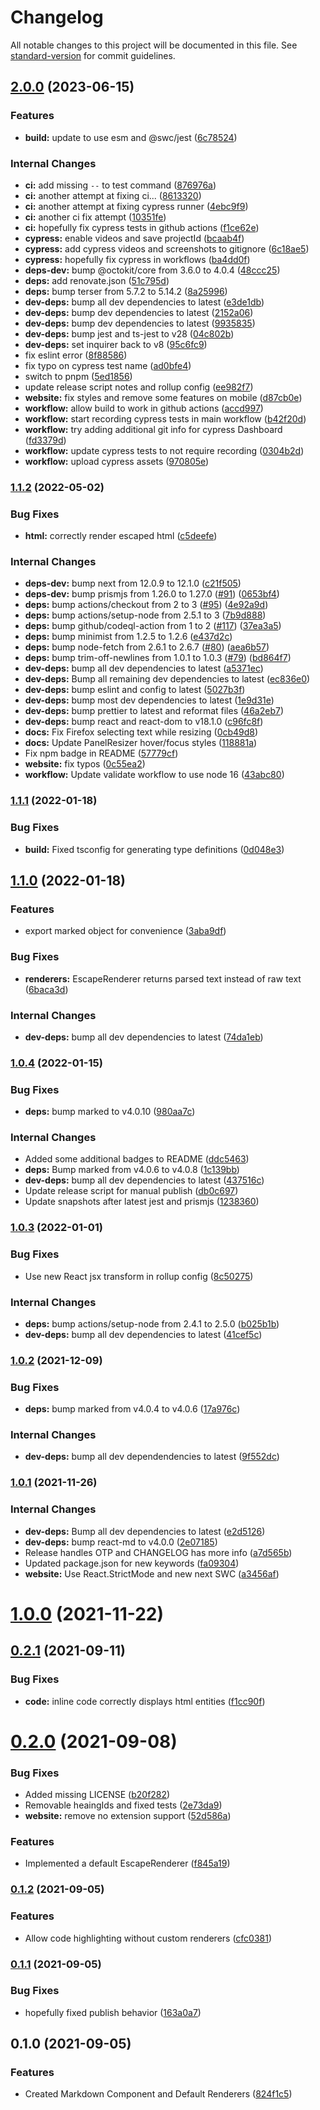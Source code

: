 # Changelog

All notable changes to this project will be documented in this file. See [standard-version](https://github.com/conventional-changelog/standard-version) for commit guidelines.

## [2.0.0](https://github.com/mlaursen/react-marked-renderer/compare/v1.1.2...v2.0.0) (2023-06-15)


### Features

* **build:** update to use esm and @swc/jest ([6c78524](https://github.com/mlaursen/react-marked-renderer/commit/6c78524914184a9367dc7ba61f8d05660eefd97b))


### Internal Changes

* **ci:** add missing `--` to test command ([876976a](https://github.com/mlaursen/react-marked-renderer/commit/876976aeb3a16208014c670d5e106b70ff2d6f19))
* **ci:** another attempt at fixing ci... ([8613320](https://github.com/mlaursen/react-marked-renderer/commit/861332016b03c2b3f1c957b74696d78328cf81b2))
* **ci:** another attempt at fixing cypress runner ([4ebc9f9](https://github.com/mlaursen/react-marked-renderer/commit/4ebc9f9fd04b393f0e2324cf0597e6f340db4149))
* **ci:** another ci fix attempt ([10351fe](https://github.com/mlaursen/react-marked-renderer/commit/10351fe45ab195674923c9bd3de1b51d8a188edf))
* **ci:** hopefully fix cypress tests in github actions ([f1ce62e](https://github.com/mlaursen/react-marked-renderer/commit/f1ce62ee66847ab58ae948b80cec0ab8540e192b))
* **cypress:** enable videos and save projectId ([bcaab4f](https://github.com/mlaursen/react-marked-renderer/commit/bcaab4fea342dcbce05b64ca7ce24dfc5c73b9ec))
* **cypress:** add cypress videos and screenshots to gitignore ([6c18ae5](https://github.com/mlaursen/react-marked-renderer/commit/6c18ae52fe2f19b7c6a563838ae9bdef4e232da9))
* **cypress:** hopefully fix cypress in workflows ([ba4dd0f](https://github.com/mlaursen/react-marked-renderer/commit/ba4dd0f7fd5bcce5000e2904e72c5dcddedad152))
* **deps-dev:** bump @octokit/core from 3.6.0 to 4.0.4 ([48ccc25](https://github.com/mlaursen/react-marked-renderer/commit/48ccc252e6d898bf20c7b7fb5916ad71f6270d76))
* **deps:** add renovate.json ([51c795d](https://github.com/mlaursen/react-marked-renderer/commit/51c795dd7c48edfb8581d558cfeb7307193bede7))
* **deps:** bump terser from 5.7.2 to 5.14.2 ([8a25996](https://github.com/mlaursen/react-marked-renderer/commit/8a259967ae3e31029332053c1c38965bbcb4ed3f))
* **dev-deps:** bump all dev dependencies to latest ([e3de1db](https://github.com/mlaursen/react-marked-renderer/commit/e3de1db14ebc68fe11472767b43066dcbf0dafe6))
* **dev-deps:** bump dev dependencies to latest ([2152a06](https://github.com/mlaursen/react-marked-renderer/commit/2152a06b45ae049fe9733c7066913c8042b2aee2))
* **dev-deps:** bump dev dependencies to latest ([9935835](https://github.com/mlaursen/react-marked-renderer/commit/99358353408ed09aa4d2a8b6d88ac4b3460048fb))
* **dev-deps:** bump jest and ts-jest to v28 ([04c802b](https://github.com/mlaursen/react-marked-renderer/commit/04c802b6723016cab5df99117445cf04714ff3e6))
* **dev-deps:** set inquirer back to v8 ([95c6fc9](https://github.com/mlaursen/react-marked-renderer/commit/95c6fc9ac20659aaa5a6ed4fda88a226403c7520))
* fix eslint error ([8f88586](https://github.com/mlaursen/react-marked-renderer/commit/8f88586ec8f0fc466ea1b228550a1f7ff455bea2))
* fix typo on cypress test name ([ad0bfe4](https://github.com/mlaursen/react-marked-renderer/commit/ad0bfe4dece705c41c51b12b390552bb3b019662))
* switch to pnpm ([5ed1856](https://github.com/mlaursen/react-marked-renderer/commit/5ed1856fbc5cbafa04e722fcc7b9d5c518dddb11))
* update release script notes and rollup config ([ee982f7](https://github.com/mlaursen/react-marked-renderer/commit/ee982f72133cd363f537f38968f575bf8a8e756e))
* **website:** fix styles and remove some features on mobile ([d87cb0e](https://github.com/mlaursen/react-marked-renderer/commit/d87cb0ec6c29450804e3fbcba945d61583178041))
* **workflow:** allow build to work in github actions ([accd997](https://github.com/mlaursen/react-marked-renderer/commit/accd99717f0e57db474bb959687d0740a95c5898))
* **workflow:** start recording cypress tests in main workflow ([b42f20d](https://github.com/mlaursen/react-marked-renderer/commit/b42f20d0242136565fa7aa3d72b1dc5e5d7d0bde))
* **workflow:** try adding additional git info for cypress Dashboard ([fd3379d](https://github.com/mlaursen/react-marked-renderer/commit/fd3379d2cbaf6c991c3144686acfd08c05f6f06f))
* **workflow:** update cypress tests to not require recording ([0304b2d](https://github.com/mlaursen/react-marked-renderer/commit/0304b2daa9f8443e173fdcb902b7c0c89fdf6774))
* **workflow:** upload cypress assets ([970805e](https://github.com/mlaursen/react-marked-renderer/commit/970805e0b046a976aca5625edd68b64d22cb3398))

### [1.1.2](https://github.com/mlaursen/react-marked-renderer/compare/v1.1.1...v1.1.2) (2022-05-02)


### Bug Fixes

* **html:** correctly render escaped html ([c5deefe](https://github.com/mlaursen/react-marked-renderer/commit/c5deefedd97eeae0adf5be48ff1213c5f7442c73))


### Internal Changes

* **deps-dev:** bump next from 12.0.9 to 12.1.0 ([c21f505](https://github.com/mlaursen/react-marked-renderer/commit/c21f5059b2fedfaf58bc9e147479794e2223bc9b))
* **deps-dev:** bump prismjs from 1.26.0 to 1.27.0 ([#91](https://github.com/mlaursen/react-marked-renderer/issues/91)) ([0653bf4](https://github.com/mlaursen/react-marked-renderer/commit/0653bf4ba44618092cdd926e18b3e0a197f208cd))
* **deps:** bump actions/checkout from 2 to 3 ([#95](https://github.com/mlaursen/react-marked-renderer/issues/95)) ([4e92a9d](https://github.com/mlaursen/react-marked-renderer/commit/4e92a9d7084781893e3f44d46b3ee0525bbd37bc))
* **deps:** bump actions/setup-node from 2.5.1 to 3 ([7b9d888](https://github.com/mlaursen/react-marked-renderer/commit/7b9d88867692485c29610830e1d8e119ad388c90))
* **deps:** bump github/codeql-action from 1 to 2 ([#117](https://github.com/mlaursen/react-marked-renderer/issues/117)) ([37ea3a5](https://github.com/mlaursen/react-marked-renderer/commit/37ea3a53219349a65c6ef6ecbfd71b68e3d4c92d))
* **deps:** bump minimist from 1.2.5 to 1.2.6 ([e437d2c](https://github.com/mlaursen/react-marked-renderer/commit/e437d2cce9c2ece34aa61b08f48449babe759995))
* **deps:** bump node-fetch from 2.6.1 to 2.6.7 ([#80](https://github.com/mlaursen/react-marked-renderer/issues/80)) ([aea6b57](https://github.com/mlaursen/react-marked-renderer/commit/aea6b57bec3f3bc4692fc025d0fed2bb9026b7e0))
* **deps:** bump trim-off-newlines from 1.0.1 to 1.0.3 ([#79](https://github.com/mlaursen/react-marked-renderer/issues/79)) ([bd864f7](https://github.com/mlaursen/react-marked-renderer/commit/bd864f76a96b552bb12dbf82fc4b259cd8673192))
* **dev-deps:** bump all dev dependencies to latest ([a5371ec](https://github.com/mlaursen/react-marked-renderer/commit/a5371ecd7745bd814be63ab01c41d5ca24158520))
* **dev-deps:** Bump all remaining dev dependencies to latest ([ec836e0](https://github.com/mlaursen/react-marked-renderer/commit/ec836e07fdceae5b207051774af39c2b250ff4e7))
* **dev-deps:** bump eslint and config to latest ([5027b3f](https://github.com/mlaursen/react-marked-renderer/commit/5027b3fb1ea9ec46451c183e1ee9fe28486ecdfe))
* **dev-deps:** bump most dev dependencies to latest ([1e9d31e](https://github.com/mlaursen/react-marked-renderer/commit/1e9d31e49cf74b9b820da33300aa3427da941a7c))
* **dev-deps:** bump prettier to latest and reformat files ([46a2eb7](https://github.com/mlaursen/react-marked-renderer/commit/46a2eb70ec66b339907df3919ea325c105cc091f))
* **dev-deps:** bump react and react-dom to v18.1.0 ([c96fc8f](https://github.com/mlaursen/react-marked-renderer/commit/c96fc8f8d8bbf2d35687dd743e03dd03607217a6))
* **docs:** Fix Firefox selecting text while resizing ([0cb49d8](https://github.com/mlaursen/react-marked-renderer/commit/0cb49d8d3f019a2585fa7563dbbbb715d04ea3e6))
* **docs:** Update PanelResizer hover/focus styles ([118881a](https://github.com/mlaursen/react-marked-renderer/commit/118881acdcd9537e67e1e81b86414d33432f9114))
* Fix npm badge in README ([57779cf](https://github.com/mlaursen/react-marked-renderer/commit/57779cf90cf7b847c2b07a2ff08e17cd587bfd56))
* **website:** fix typos ([0c55ea2](https://github.com/mlaursen/react-marked-renderer/commit/0c55ea271493b03fdae2f4c7b5957638fe245d75))
* **workflow:** Update validate workflow to use node 16 ([43abc80](https://github.com/mlaursen/react-marked-renderer/commit/43abc80524df120dbe1599d3b0a1428945ccc5b6))

### [1.1.1](https://github.com/mlaursen/react-marked-renderer/compare/v1.1.0...v1.1.1) (2022-01-18)


### Bug Fixes

* **build:** Fixed tsconfig for generating type definitions ([0d048e3](https://github.com/mlaursen/react-marked-renderer/commit/0d048e3496589636cee2ffc5b7c8168db211b85d))

## [1.1.0](https://github.com/mlaursen/react-marked-renderer/compare/v1.0.4...v1.1.0) (2022-01-18)


### Features

* export marked object for convenience ([3aba9df](https://github.com/mlaursen/react-marked-renderer/commit/3aba9dff02f06ef7aab478eb6fffda1296465d96))


### Bug Fixes

* **renderers:** EscapeRenderer returns parsed text instead of raw text ([6baca3d](https://github.com/mlaursen/react-marked-renderer/commit/6baca3dfabcdb40feecfcf5c649494aa54026166))


### Internal Changes

* **dev-deps:** bump all dev dependencies to latest ([74da1eb](https://github.com/mlaursen/react-marked-renderer/commit/74da1eb8210f7bc6b180ac78fad88e5b42ed0275))

### [1.0.4](https://github.com/mlaursen/react-marked-renderer/compare/v1.0.3...v1.0.4) (2022-01-15)


### Bug Fixes

* **deps:** bump marked to v4.0.10 ([980aa7c](https://github.com/mlaursen/react-marked-renderer/commit/980aa7ce43d5cc8c79d4fdc5ba43aeeedf70e102))


### Internal Changes

* Added some additional badges to README ([ddc5463](https://github.com/mlaursen/react-marked-renderer/commit/ddc5463fd6f11ab167ff9667ce4633171b9ae45e))
* **deps:** Bump marked from v4.0.6 to v4.0.8 ([1c139bb](https://github.com/mlaursen/react-marked-renderer/commit/1c139bb88bfa16e7011cacd3f03029cb5c217f6b))
* **dev-deps:** bump all dev dependencies to latest ([437516c](https://github.com/mlaursen/react-marked-renderer/commit/437516c975129dce1bc8ee858e7d1391da1353e4))
* Update release script for manual publish ([db0c697](https://github.com/mlaursen/react-marked-renderer/commit/db0c6979a79e6924f4b5f88c6a00c9de8d8a4b33))
* Update snapshots after latest jest and prismjs ([1238360](https://github.com/mlaursen/react-marked-renderer/commit/12383606cffeec1793ae7d0319e12a271a4a78d9))

### [1.0.3](https://github.com/mlaursen/react-marked-renderer/compare/v1.0.2...v1.0.3) (2022-01-01)


### Bug Fixes

* Use new React jsx transform in rollup config ([8c50275](https://github.com/mlaursen/react-marked-renderer/commit/8c502753ad15e47e53ae0b2eef0d8ea7bb5d66c5))


### Internal Changes

* **deps:** bump actions/setup-node from 2.4.1 to 2.5.0 ([b025b1b](https://github.com/mlaursen/react-marked-renderer/commit/b025b1b9a10535a40294f36bebef57ed651609df))
* **dev-deps:** bump all dev dependencies to latest ([41cef5c](https://github.com/mlaursen/react-marked-renderer/commit/41cef5ccd55fa404ed8c17eb83acb22fda439054))

### [1.0.2](https://github.com/mlaursen/react-marked-renderer/compare/v1.0.1...v1.0.2) (2021-12-09)


### Bug Fixes

* **deps:** bump marked from v4.0.4 to v4.0.6 ([17a976c](https://github.com/mlaursen/react-marked-renderer/commit/17a976c434e63104f50f4ad4d46f1d2b1e56ecd9))


### Internal Changes

* **dev-deps:** bump all dev dependendencies to latest ([9f552dc](https://github.com/mlaursen/react-marked-renderer/commit/9f552dccef5bb26b716a7b8d5a366d34ed284a27))

### [1.0.1](https://github.com/mlaursen/react-marked-renderer/compare/v1.0.0...v1.0.1) (2021-11-26)


### Internal Changes

* **dev-deps:** Bump all dev dependencies to latest ([e2d5126](https://github.com/mlaursen/react-marked-renderer/commit/e2d51265bf5e673921c39dc913a02c8cc19acfac))
* **dev-deps:** bump react-md to v4.0.0 ([2e07185](https://github.com/mlaursen/react-marked-renderer/commit/2e0718552ba140483ebe312c321df6ebe4d94d0a))
* Release handles OTP and CHANGELOG has more info ([a7d565b](https://github.com/mlaursen/react-marked-renderer/commit/a7d565b7c9584ab4ebe704581fb3566f8f4e2b7e))
* Updated package.json for new keywords ([fa09304](https://github.com/mlaursen/react-marked-renderer/commit/fa09304d01dcf68ba7c7a4439a4b88928cff8499))
* **website:** Use React.StrictMode and new next SWC ([a3456af](https://github.com/mlaursen/react-marked-renderer/commit/a3456afa20d9d72ca9db71737f580ca6cc9e67b3))

# [1.0.0](https://github.com/mlaursen/react-marked-renderer/compare/v0.2.1...v1.0.0) (2021-11-22)



## [0.2.1](https://github.com/mlaursen/react-marked-renderer/compare/v0.2.0...v0.2.1) (2021-09-11)


### Bug Fixes

* **code:** inline code correctly displays html entities ([f1cc90f](https://github.com/mlaursen/react-marked-renderer/commit/f1cc90f8e0d0421264ef8f6705fe1b1628f58edc))



# [0.2.0](https://github.com/mlaursen/react-marked-renderer/compare/v0.1.2...v0.2.0) (2021-09-08)


### Bug Fixes

* Added missing LICENSE ([b20f282](https://github.com/mlaursen/react-marked-renderer/commit/b20f2823210521f022249caa123a1530305d1226))
* Removable heaingIds and fixed tests ([2e73da9](https://github.com/mlaursen/react-marked-renderer/commit/2e73da97d1353dde5647af852fdae689e9b71630))
* **website:** remove no extension support ([52d586a](https://github.com/mlaursen/react-marked-renderer/commit/52d586a45f9953a79ab7d62b3fe7d750988b0860))


### Features

* Implemented a default EscapeRenderer ([f845a19](https://github.com/mlaursen/react-marked-renderer/commit/f845a19f269415718be2867089e15e6997600b44))



### [0.1.2](https://github.com/mlaursen/react-marked-renderer/compare/v0.1.1...v0.1.2) (2021-09-05)


### Features

* Allow code highlighting without custom renderers ([cfc0381](https://github.com/mlaursen/react-marked-renderer/commit/cfc0381e8224c083d37b78386800247e6bf27b2f))

### [0.1.1](https://github.com/mlaursen/react-marked-renderer/compare/v0.1.0...v0.1.1) (2021-09-05)


### Bug Fixes

* hopefully fixed publish behavior ([163a0a7](https://github.com/mlaursen/react-marked-renderer/commit/163a0a7d9a178392a1107c893085a99603309736))

## 0.1.0 (2021-09-05)


### Features

* Created Markdown Component and Default Renderers ([824f1c5](https://github.com/mlaursen/react-marked-renderer/commit/824f1c530ded4bf5faf66c250dfdf9e78aca4f64))
